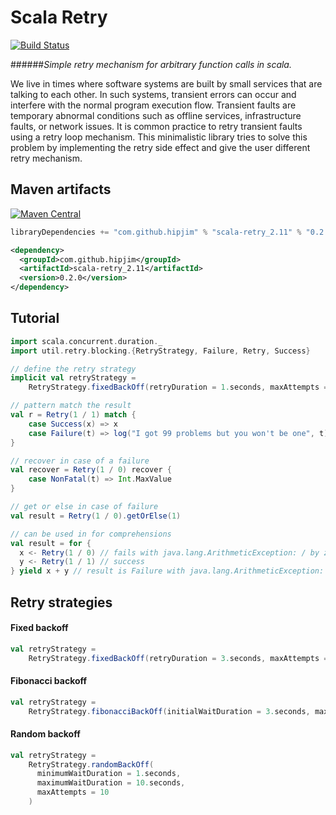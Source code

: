 Scala Retry
===========

[![Build Status](https://travis-ci.org/hipjim/scala-retry.svg?branch=master)](https://travis-ci.org/hipjim/scala-retry)

######*Simple retry mechanism for arbitrary function calls in scala.*

We live in times where software systems are built by small services that are talking to each other.
In such systems, transient errors can occur and interfere with the normal program execution flow.
Transient faults are temporary abnormal conditions such as offline services, infrastructure faults, or network issues.
It is common practice to retry transient faults using a retry loop mechanism.
This minimalistic library tries to solve this problem by implementing the retry side effect
and give the user different retry mechanism.

## Maven artifacts

[![Maven Central](https://maven-badges.herokuapp.com/maven-central/com.github.hipjim/scala-retry_2.11/badge.svg)](https://maven-badges.herokuapp.com/maven-central/com.github.hipjim/scala-retry_2.11)

```scala
libraryDependencies += "com.github.hipjim" % "scala-retry_2.11" % "0.2.0"
```

```xml
<dependency>
  <groupId>com.github.hipjim</groupId>
  <artifactId>scala-retry_2.11</artifactId>
  <version>0.2.0</version>
</dependency>
```

## Tutorial

```scala
import scala.concurrent.duration._
import util.retry.blocking.{RetryStrategy, Failure, Retry, Success}

// define the retry strategy
implicit val retryStrategy =
    RetryStrategy.fixedBackOff(retryDuration = 1.seconds, maxAttempts = 2)

// pattern match the result
val r = Retry(1 / 1) match {
    case Success(x) => x
    case Failure(t) => log("I got 99 problems but you won't be one", t)
}

// recover in case of a failure
val recover = Retry(1 / 0) recover {
    case NonFatal(t) => Int.MaxValue
}

// get or else in case of failure
val result = Retry(1 / 0).getOrElse(1)

// can be used in for comprehensions
val result = for {
  x <- Retry(1 / 0) // fails with java.lang.ArithmeticException: / by zero
  y <- Retry(1 / 1) // success
} yield x + y // result is Failure with java.lang.ArithmeticException: / by zero

```
## Retry strategies

#### Fixed backoff
```scala
val retryStrategy =
    RetryStrategy.fixedBackOff(retryDuration = 3.seconds, maxAttempts = 5)
```

#### Fibonacci backoff
```scala
val retryStrategy =
    RetryStrategy.fibonacciBackOff(initialWaitDuration = 3.seconds, maxAttempts = 5)
```

#### Random backoff
```scala
val retryStrategy =
    RetryStrategy.randomBackOff(
      minimumWaitDuration = 1.seconds, 
      maximumWaitDuration = 10.seconds, 
      maxAttempts = 10
    )
```
